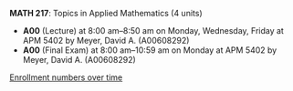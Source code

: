 **MATH 217**: Topics in Applied Mathematics (4 units)

- **A00** (Lecture) at 8:00 am–8:50 am on Monday, Wednesday, Friday at APM 5402 by Meyer, David A. (A00608292)
- **A00** (Final Exam) at 8:00 am–10:59 am on Monday at APM 5402 by Meyer, David A. (A00608292)

[Enrollment numbers over time](./MATH217.tsv)
